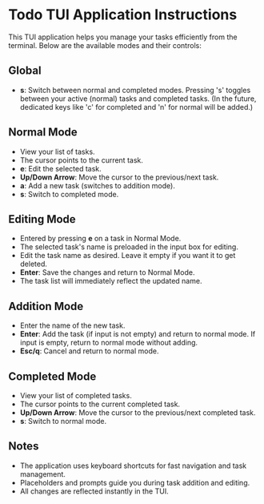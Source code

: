 # Todo TUI Application Instructions

This TUI application helps you manage your tasks efficiently from the terminal. Below are the available modes and their controls:

## Global
- **s**: Switch between normal and completed modes. Pressing 's' toggles between your active (normal) tasks and completed tasks. (In the future, dedicated keys like 'c' for completed and 'n' for normal will be added.)

## Normal Mode
- View your list of tasks.
- The cursor points to the current task.
- **e**: Edit the selected task.
- **Up/Down Arrow**: Move the cursor to the previous/next task.
- **a**: Add a new task (switches to addition mode).
- **s**: Switch to completed mode.

## Editing Mode
- Entered by pressing **e** on a task in Normal Mode.
- The selected task's name is preloaded in the input box for editing.
- Edit the task name as desired. Leave it empty if you want it to get deleted.
- **Enter**: Save the changes and return to Normal Mode.
- The task list will immediately reflect the updated name.

## Addition Mode
- Enter the name of the new task.
- **Enter**: Add the task (if input is not empty) and return to normal mode. If input is empty, return to normal mode without adding.
- **Esc/q**: Cancel and return to normal mode.

## Completed Mode
- View your list of completed tasks.
- The cursor points to the current completed task.
- **Up/Down Arrow**: Move the cursor to the previous/next completed task.
- **s**: Switch to normal mode.

## Notes
- The application uses keyboard shortcuts for fast navigation and task management.
- Placeholders and prompts guide you during task addition and editing.
- All changes are reflected instantly in the TUI.